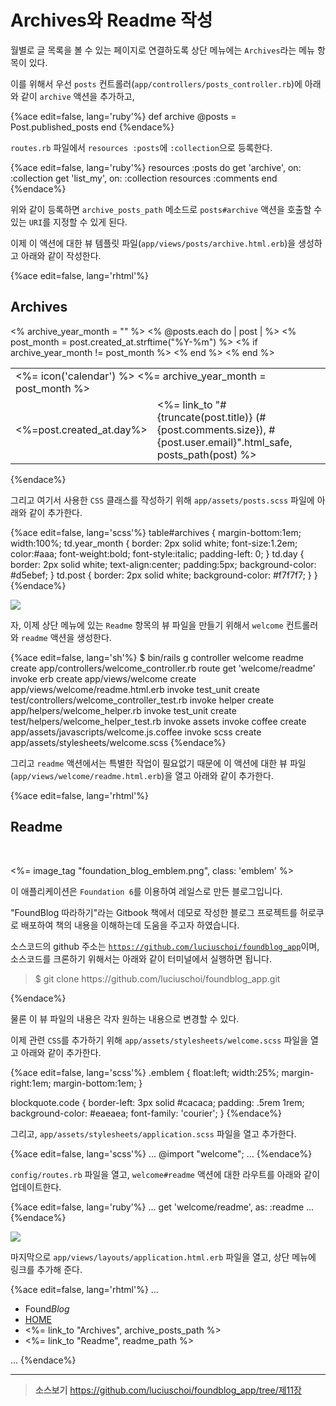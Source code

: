 # Archives와 Readme 작성

월별로 글 목록을 볼 수 있는 페이지로 연결하도록 상단 메뉴에는 `Archives`라는 메뉴 항목이 있다.

이를 위해서 우선 `posts` 컨트롤러(`app/controllers/posts_controller.rb`)에 아래와 같이 `archive` 액션을 추가하고,

{%ace edit=false, lang='ruby'%}
def archive
  @posts = Post.published_posts
end
{%endace%}

`routes.rb` 파일에서 `resources :posts`에 `:collection`으로 등록한다.

{%ace edit=false, lang='ruby'%}
resources :posts do
  get 'archive', on: :collection
  get 'list_my', on: :collection
  resources :comments
end
{%endace%}

위와 같이 등록하면 `archive_posts_path` 메소드로 `posts#archive` 액션을 호출할 수 있는 `URI`를 지정할 수 있게 된다.

이제 이 액션에 대한 뷰 템플릿 파일(`app/views/posts/archive.html.erb`)을 생성하고 아래와 같이 작성한다.

{%ace edit=false, lang='rhtml'%}
<h2>Archives</h2>
<table id='archives'>
  <% archive_year_month = "" %>
  <% @posts.each do | post | %>
    <% post_month = post.created_at.strftime("%Y-%m") %>
    <% if archive_year_month != post_month %>
    <tr>
      <td colspan='2' class='year_month'>
        <%= icon('calendar') %>
        <%= archive_year_month = post_month %>
      </td>
    </tr>
    <% end %>
    <tr>
      <td class='day'><%=post.created_at.day%></td>
      <td class='post'>
        <%= link_to "#{truncate(post.title)} (#{post.comments.size}), #{post.user.email}".html_safe, posts_path(post) %>
      </td>
    </tr>
  <% end %>
</table>
{%endace%}

그리고 여기서 사용한 `CSS` 클래스를 작성하기 위해 `app/assets/posts.scss` 파일에 아래와 같이 추가한다.

{%ace edit=false, lang='scss'%}
table#archives {
  margin-bottom:1em;
  width:100%;
  td.year_month {
    border: 2px solid white;
    font-size:1.2em;
    color:#aaa;
    font-weight:bold;
    font-style:italic;
    padding-left: 0;
  }
  td.day {
    border: 2px solid white;
    text-align:center;
    padding:5px;
    background-color: #d5ebef;
  }
  td.post {
    border: 2px solid white;
    background-color: #f7f7f7;
  }
}
{%endace%}

![](http://i1373.photobucket.com/albums/ag392/rorlab/Photobucket%20Desktop%20-%20RORLAB/FoundBlog/2014-06-26_19-12-40_zpsfa97002a.png)

자, 이제 상단 메뉴에 있는 `Readme` 항목의 뷰 파일을 만들기 위해서 `welcome` 컨트롤러와 `readme` 액션을 생성한다.

{%ace edit=false, lang='sh'%}
$ bin/rails g controller welcome readme
      create  app/controllers/welcome_controller.rb
       route  get 'welcome/readme'
      invoke  erb
      create    app/views/welcome
      create    app/views/welcome/readme.html.erb
      invoke  test_unit
      create    test/controllers/welcome_controller_test.rb
      invoke  helper
      create    app/helpers/welcome_helper.rb
      invoke    test_unit
      create      test/helpers/welcome_helper_test.rb
      invoke  assets
      invoke    coffee
      create      app/assets/javascripts/welcome.js.coffee
      invoke    scss
      create      app/assets/stylesheets/welcome.scss
{%endace%}

그리고 `readme` 액션에서는 특별한 작업이 필요없기 때문에 이 액션에 대한 뷰 파일(`app/views/welcome/readme.html.erb`)을 열고 아래와 같이 추가한다.

{%ace edit=false, lang='rhtml'%}
<h2>Readme</h2>
<br />

<%= image_tag "foundation_blog_emblem.png", class: 'emblem' %>

<p>이 애플리케이션은 <code>Foundation 6</code>를 이용하여 레일스로 만든 블로그입니다. </p>
<p>"FoundBlog 따라하기"라는 Gitbook 책에서 데모로 작성한 블로그 프로젝트를 허로쿠로 배포하여 책의 내용을 이해하는데 도움을 주고자 하였습니다.</p>
<p>소스코드의 github 주소는 <code><a href='https://github.com/luciuschoi/foundblog_app' target="_blank">https://github.com/luciuschoi/foundblog_app</a></code>이며, 소스코드를 크론하기 위해서는 아래와 같이 터미널에서 실행하면 됩니다. </p>

<div style="clear:both;">
  <blockquote class='code'>
    $ git clone https://github.com/luciuschoi/foundblog_app.git
  </blockquote>
</div>
{%endace%}

물론 이 뷰 파일의 내용은 각자 원하는 내용으로 변경할 수 있다.

이제 관련 `CSS`를 추가하기 위해 `app/assets/stylesheets/welcome.scss` 파일을 열고 아래와 같이 추가한다.

{%ace edit=false, lang='scss'%}
.emblem {
  float:left;
  width:25%;
  margin-right:1em;
  margin-bottom:1em;
}

blockquote.code {
  border-left: 3px solid #cacaca;
  padding: .5rem 1rem;
  background-color: #eaeaea;
  font-family: 'courier';
}
{%endace%}

그리고, `app/assets/stylesheets/application.scss` 파일을 열고 추가한다.

{%ace edit=false, lang='scss'%}
...
@import "welcome";
...
{%endace%}

`config/routes.rb` 파일을 열고, `welcome#readme` 액션에 대한 라우트를 아래와 같이 업데이트한다.

{%ace edit=false, lang='ruby'%}
...
get 'welcome/readme', as: :readme
...
{%endace%}

![](http://i1373.photobucket.com/albums/ag392/rorlab/Photobucket%20Desktop%20-%20RORLAB/FoundBlog/2014-06-26_19-16-58_zps96d40a36.png)


마지막으로 `app/views/layouts/application.html.erb` 파일을 열고, 상단 메뉴에 링크를 추가해 준다.

{%ace edit=false, lang='rhtml'%}
...
<div class="top-bar" id="example-menu">
  <div class="top-bar-left">
    <ul class="vertical medium-horizontal menu">
      <li class="menu-text">Found<i>Blog</i>
      </li>
      <li>
          <a href="/">HOME</a>
      </li>
      <li><%= link_to "Archives", archive_posts_path %></li>
      <li><%= link_to "Readme", readme_path %></li>
    </ul>
...    
{%endace%}


---

> **소스보기** https://github.com/luciuschoi/foundblog_app/tree/제11장
